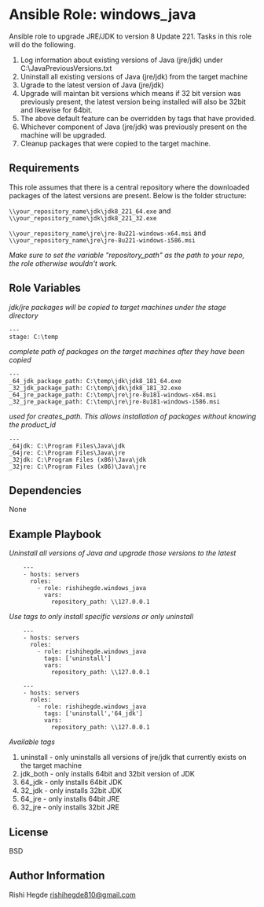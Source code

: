 # Ansible Role: windows_java

Ansible role to upgrade JRE/JDK to version 8 Update 221. Tasks in this role will do the following.

1. Log information about existing versions of Java (jre/jdk) under C:\JavaPreviousVersions.txt
2. Uninstall all existing versions of Java (jre/jdk) from the target machine
3. Ugrade to the latest version of Java (jre/jdk)
4. Upgrade will maintan bit versions which means if 32 bit version was previously present, the latest version being installed will also be 32bit and likewise for 64bit.
5. The above default feature can be overridden by tags that have provided.
6. Whichever component of Java (jre/jdk) was previously present on the machine will be upgraded.
7. Cleanup packages that were copied to the target machine.

Requirements
------------
This role assumes that there is a central repository where the downloaded packages of the latest versions are present. Below is the folder structure:

`\\your_repository_name\jdk\jdk8_221_64.exe` and `\\your_repository_name\jdk\jdk8_221_32.exe`

`\\your_repository_name\jre\jre-8u221-windows-x64.msi` and `\\your_repository_name\jre\jre-8u221-windows-i586.msi`

*Make sure to set the variable "repository_path" as the path to your repo, the role otherwise wouldn't work.*

Role Variables
--------------
*jdk/jre packages will be copied to target machines under the stage directory*
	
	---
	stage: C:\temp

*complete path of packages on the target machines after they have been copied*

	---
	_64_jdk_package_path: C:\temp\jdk\jdk8_181_64.exe
	_32_jdk_package_path: C:\temp\jdk\jdk8_181_32.exe
	_64_jre_package_path: C:\temp\jre\jre-8u181-windows-x64.msi
	_32_jre_package_path: C:\temp\jre\jre-8u181-windows-i586.msi

*used for creates_path. This allows installation of packages without knowing the product_id*

	---
	_64jdk: C:\Program Files\Java\jdk
	_64jre: C:\Program Files\Java\jre
	_32jdk: C:\Program Files (x86)\Java\jdk
	_32jre: C:\Program Files (x86)\Java\jre


Dependencies
------------
None

Example Playbook
----------------

*Uninstall all versions of Java and upgrade those versions to the latest*

        ---
        - hosts: servers
          roles:
            - role: rishihegde.windows_java
              vars:
                repository_path: \\127.0.0.1

*Use tags to only install specific versions or only uninstall*

        ---
        - hosts: servers
          roles:
            - role: rishihegde.windows_java
              tags: ['uninstall']
              vars:
                repository_path: \\127.0.0.1

        ---
        - hosts: servers
          roles:
            - role: rishihegde.windows_java
              tags: ['uninstall','64_jdk']
              vars:
                repository_path: \\127.0.0.1


*Available tags*
1. uninstall - only uninstalls all versions of jre/jdk that currently exists on the target machine
2. jdk_both - only installs 64bit and 32bit version of JDK
3. 64_jdk - only installs 64bit JDK
4. 32_jdk - only installs 32bit JDK
5. 64_jre - only installs 64bit JRE
6. 32_jre - only installs 32bit JRE

License
-------

BSD

Author Information
------------------
Rishi Hegde	rishihegde810@gmail.com
